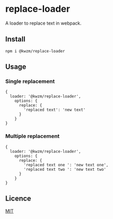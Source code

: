 # replace-loader
A loader to replace text in webpack.
## Install
`npm i @kwzm/replace-loader`
## Usage
### Single replacement
```
{
  loader: '@kwzm/replace-loader',
    options: {
      replace: {
        'replaced text': 'new text'
      }
    }
}
```
### Multiple replacement
```
{
  loader: '@kwzm/replace-loader',
    options: {
      replace: {
        'replaced text one ': 'new text one',
        'replaced text two ': 'new text two'
      }
    }
}
```
## Licence
[MIT](http://en.wikipedia.org/wiki/MIT_License)
